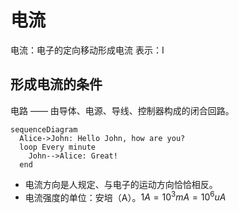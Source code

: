 # 电流

电流：电子的定向移动形成电流
表示：I

## 形成电流的条件

电路 —— 由导体、电源、导线、控制器构成的闭合回路。

```mermaidjs
sequenceDiagram
  Alice->John: Hello John, how are you?
  loop Every minute
    John-->Alice: Great!
  end
```

- 电流方向是人规定、与电子的运动方向恰恰相反。
- 电流强度的单位：安培（A）。$1A=10^3mA=10^6uA$
